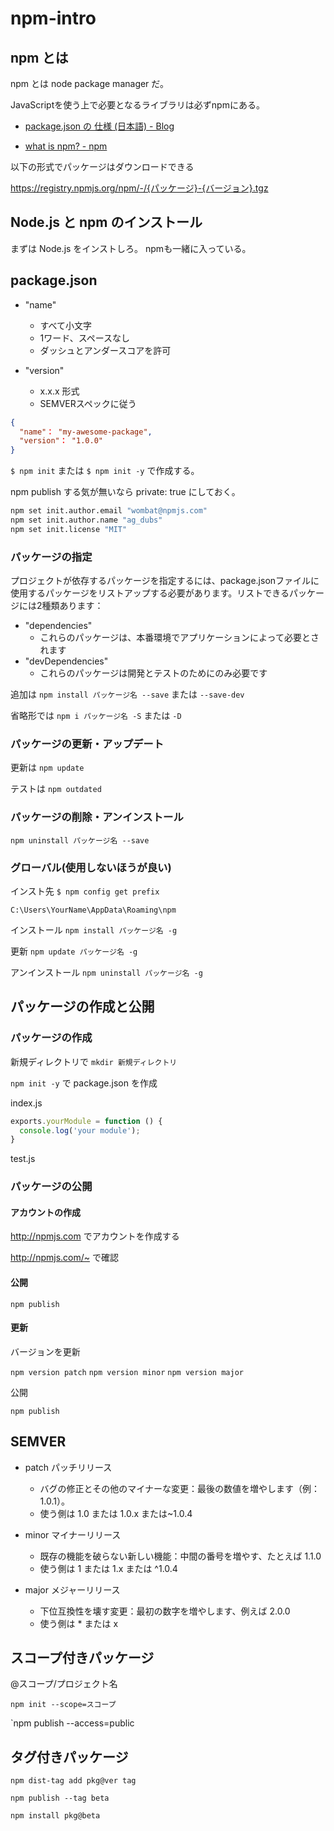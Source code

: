 # npm-intro

## npm とは

npm とは node package manager だ。

JavaScriptを使う上で必要となるライブラリは必ずnpmにある。

+ [package.json の 仕様 (日本語) - Blog](https://garafu.blogspot.jp/2016/11/packagejson-specification-ja.html)

+ [what is npm? - npm](https://docs.npmjs.com/getting-started/what-is-npm)

以下の形式でパッケージはダウンロードできる

<https://registry.npmjs.org/npm/-/{パッケージ}-{バージョン}.tgz>

## Node.js と npm のインストール

まずは Node.js をインストしろ。
npmも一緒に入っている。

## package.json

+ "name"
  + すべて小文字
  + 1ワード、スペースなし
  + ダッシュとアンダースコアを許可

+ "version"
  + x.x.x 形式
  + SEMVERスペックに従う

```json:package.json
{
  "name"： "my-awesome-package",
  "version"： "1.0.0"
}
```

`$ npm init` または `$ npm init -y` で作成する。

npm publish する気が無いなら private: true にしておく。

```bash
npm set init.author.email "wombat@npmjs.com"
npm set init.author.name "ag_dubs"
npm set init.license "MIT"
```


### パッケージの指定

プロジェクトが依存するパッケージを指定するには、package.jsonファイルに使用するパッケージをリストアップする必要があります。リストできるパッケージには2種類あります：

+ "dependencies"
  + これらのパッケージは、本番環境でアプリケーションによって必要とされます
+ "devDependencies"
  + これらのパッケージは開発とテストのためにのみ必要です

追加は `npm install パッケージ名 --save` または `--save-dev`

省略形では `npm i パッケージ名 -S` または `-D`

### パッケージの更新・アップデート

更新は `npm update`

テストは `npm outdated`

### パッケージの削除・アンインストール

`npm uninstall パッケージ名 --save`

### グローバル(使用しないほうが良い)

インスト先 `$ npm config get prefix`

```log
C:\Users\YourName\AppData\Roaming\npm
```

インストール `npm install パッケージ名 -g`

更新 `npm update パッケージ名 -g`

アンインストール `npm uninstall パッケージ名 -g`

## パッケージの作成と公開

### パッケージの作成

新規ディレクトリで `mkdir 新規ディレクトリ`

`npm init -y` で package.json を作成

index.js

```js
exports.yourModule = function () {
  console.log('your module');
}
```

test.js


### パッケージの公開

#### アカウントの作成

<http://npmjs.com> でアカウントを作成する

<http://npmjs.com/~> で確認

#### 公開

`npm publish`

#### 更新

バージョンを更新

`npm version patch`
`npm version minor`
`npm version major`

公開

`npm publish`

## SEMVER

+ patch パッチリリース

  + バグの修正とその他のマイナーな変更：最後の数値を増やします（例：1.0.1）。
  + 使う側は 1.0 または 1.0.x または~1.0.4

+ minor マイナーリリース

  + 既存の機能を破らない新しい機能：中間の番号を増やす、たとえば 1.1.0
  + 使う側は 1 または 1.x または ^1.0.4

+ major メジャーリリース

  + 下位互換性を壊す変更：最初の数字を増やします、例えば 2.0.0
  + 使う側は * または x

## スコープ付きパッケージ

@スコープ/プロジェクト名

`npm init --scope=スコープ`

`npm publish --access=public

## タグ付きパッケージ

`npm dist-tag add pkg@ver tag`

`npm publish --tag beta`

`npm install pkg@beta`
